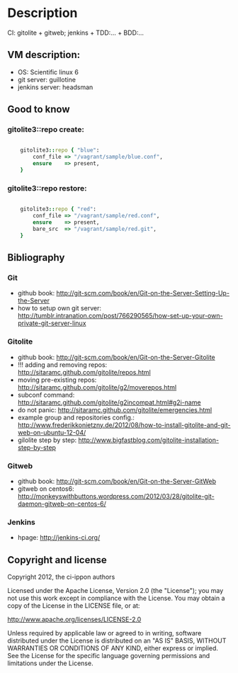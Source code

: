 # Description

CI: gitolite + gitweb; jenkins + TDD:... + BDD:...

## VM description:

 - OS: Scientific linux 6
 - git server: guillotine
 - jenkins server: headsman

## Good to know

### gitolite3::repo create:

```ruby

    gitolite3::repo { "blue":
        conf_file => "/vagrant/sample/blue.conf",
        ensure    => present,
    }

```

### gitolite3::repo restore:

```ruby

    gitolite3::repo { "red":
        conf_file => "/vagrant/sample/red.conf",
        ensure    => present,
        bare_src  => "/vagrant/sample/red.git",
    }

```

## Bibliography

### Git

 - github book: http://git-scm.com/book/en/Git-on-the-Server-Setting-Up-the-Server
 - how to setup own git server: http://tumblr.intranation.com/post/766290565/how-set-up-your-own-private-git-server-linux

### Gitolite

 - github book: http://git-scm.com/book/en/Git-on-the-Server-Gitolite
 - !!! adding and removing repos: http://sitaramc.github.com/gitolite/repos.html
 - moving pre-existing repos: http://sitaramc.github.com/gitolite/g2/moverepos.html
 - subconf command: http://sitaramc.github.com/gitolite/g2incompat.html#g2i-name
 - do not panic: http://sitaramc.github.com/gitolite/emergencies.html
 - example group and repositories config.: http://www.frederikkonietzny.de/2012/08/how-to-install-gitolite-and-git-web-on-ubuntu-12-04/
 - gilolite step by step: http://www.bigfastblog.com/gitolite-installation-step-by-step

### Gitweb

 - github book: http://git-scm.com/book/en/Git-on-the-Server-GitWeb
 - gitweb on centos6: http://monkeyswithbuttons.wordpress.com/2012/03/28/gitolite-git-daemon-gitweb-on-centos-6/

### Jenkins

 - hpage: http://jenkins-ci.org/

## Copyright and license

Copyright 2012, the ci-ippon authors

Licensed under the Apache License, Version 2.0 (the "License");
you may not use this work except in compliance with the License.
You may obtain a copy of the License in the LICENSE file, or at:

   http://www.apache.org/licenses/LICENSE-2.0

Unless required by applicable law or agreed to in writing, software
distributed under the License is distributed on an "AS IS" BASIS,
WITHOUT WARRANTIES OR CONDITIONS OF ANY KIND, either express or implied.
See the License for the specific language governing permissions and
limitations under the License.


